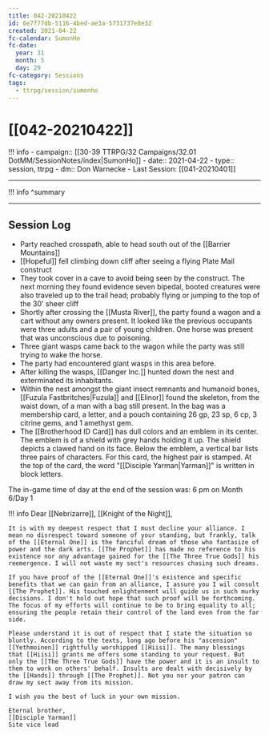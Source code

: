 ```yaml
---
title: 042-20210422
id: 6e7f77db-5116-4bed-ae3a-5731737e8e32
created: 2021-04-22
fc-calendar: SumonHo
fc-date:
  year: 31
  month: 5
  day: 29
fc-category: Sessions
tags:
  - ttrpg/session/sumonho
---
```


# [[042-20210422]]

!!! info
    - campaign:: [[30-39 TTRPG/32 Campaigns/32.01 DotMM/SessionNotes/index|SumonHo]]
    - date:: 2021-04-22
    - type:: session, ttrpg
    - dm:: Don Warnecke
    - Last Session: [[041-20210401]]


---

!!! info
    ^summary

---

## Session Log

- Party reached crosspath, able to head south out of the [[Barrier Mountains]]
- [[Hopeful]] fell climbing down cliff after seeing a flying Plate Mail construct
- They took cover in a cave to avoid being seen by the construct. The next morning they found evidence seven bipedal, booted creatures were also traveled up to the trail head; probably flying or jumping to the top of the 30' sheer cliff
- Shortly after crossing the [[Musta River]], the party found a wagon and a cart without any owners present. It looked like the previous occupants were three adults and a pair of young children. One horse was present that was unconscious due to poisoning.
- Three giant wasps came back to the wagon while the party was still trying to wake the horse.
- The party had encountered giant wasps in this area before.
- After killing the wasps, [[Danger Inc.]] hunted down the nest and exterminated its inhabitants.
- Within the nest amongst the giant insect remnants and humanoid bones, [[Fuzula Fastbritches|Fuzula]] and [[Elinor]] found the skeleton, from the waist down, of a man with a bag still present. In the bag was a membership card, a letter, and a pouch containing 26 gp, 23 sp, 6 cp, 3 citrine gems, and 1 amethyst gem.
- The [[Brotherhood ID Card]] has dull colors and an emblem in its center. The emblem is of a shield with grey hands holding it up. The shield depicts a clawed hand on its face. Below the emblem, a vertical bar lists three pairs of characters. For this card, the highest pair is stamped. At the top of the card, the word "[[Disciple Yarman|Yarman]]" is written in block letters.

The in-game time of day at the end of the session was: 6 pm on Month 6/Day 1 

!!! info
    Dear [[Nebrizarre]], [[Knight of the Night]],
    
    It is with my deepest respect that I must decline your alliance. I mean no disrespect toward someone of your standing, but frankly, talk of the [[Eternal One]] is the fanciful dream of those who fantasize of power and the dark arts. [[The Prophet]] has made no reference to his existence nor any advantage gained for the [[The Three True Gods]] his reemergence. I will not waste my sect's resources chasing such dreams.
    
    If you have proof of the [[Eternal One]]'s existence and specific benefits that we can gain from an alliance, I assure you I wil consult [[The Prophet]]. His touched enlightenment will guide us in such murky decisions. I don't hold out hope that such proof will be forthcoming. The focus of my efforts will continue to be to bring equality to all; ensuring the people retain their control of the land even from the far side.
    
    Please understand it is out of respect that I state the situation so bluntly. According to the texts, long ago before his "ascension" [[Yethmoinen]] rightfully worshipped [[Hiisi]]. The many blessings that [[Hiisi]] grants me offers some standing to your request. But only the [[The Three True Gods]] have the power and it is an insult to them to work on others' behalf. Insults are dealt with decisively by the [[Hands]] through [[The Prophet]]. Not you nor your patron can draw my sect away from its mission.
    
    I wish you the best of luck in your own mission.
    
    Eternal brother,
    [[Disciple Yarman]]
    Site vice lead
    



